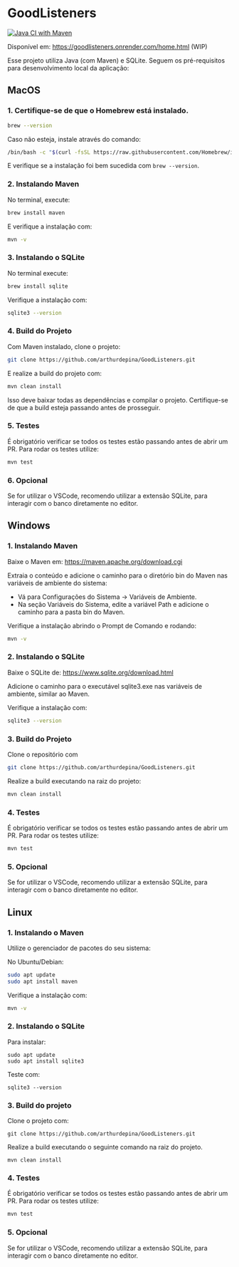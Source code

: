 # GoodListeners

[![Java CI with Maven](https://github.com/arthurdepina/GoodListeners/actions/workflows/ci-cd-pipeline.yml/badge.svg)](https://github.com/arthurdepina/GoodListeners/actions/workflows/ci-cd-pipeline.yml)

Disponível em: https://goodlisteners.onrender.com/home.html (WIP)

Esse projeto utiliza Java (com Maven) e SQLite. Seguem os pré-requisitos para desenvolvimento local da aplicação:

## MacOS

### 1. Certifique-se de que o Homebrew está instalado.

```bash
brew --version
```

Caso não esteja, instale através do comando:

```bash
/bin/bash -c "$(curl -fsSL https://raw.githubusercontent.com/Homebrew/install/HEAD/install.sh)"
```

E verifique se a instalação foi bem sucedida com `brew --version`.

### 2. Instalando Maven

No terminal, execute:

```bash
brew install maven
```

E verifique a instalação com:

```bash
mvn -v
```

### 3. Instalando o SQLite

No terminal execute:

```bash
brew install sqlite
```

Verifique a instalação com:

```bash
sqlite3 --version
```

### 4. Build do Projeto

Com Maven instalado, clone o projeto:

```bash
git clone https://github.com/arthurdepina/GoodListeners.git
```

E realize a build do projeto com:

```bash
mvn clean install
```

Isso deve baixar todas as dependências e compilar o projeto. Certifique-se de que a build esteja passando antes de prosseguir.

### 5. Testes

É obrigatório verificar se todos os testes estão passando antes de abrir um PR. Para rodar os testes utilize:

```bash
mvn test
```

### 6. Opcional

Se for utilizar o VSCode, recomendo utilizar a extensão SQLite, para interagir com o banco diretamente no editor.

## Windows

### 1. Instalando Maven

Baixe o Maven em: https://maven.apache.org/download.cgi

Extraia o conteúdo e adicione o caminho para o diretório bin do Maven nas variáveis de ambiente do sistema:

* Vá para Configurações do Sistema → Variáveis de Ambiente.
* Na seção Variáveis do Sistema, edite a variável Path e adicione o caminho para a pasta bin do Maven.

Verifique a instalação abrindo o Prompt de Comando e rodando:

```bash
mvn -v
```

### 2. Instalando o SQLite

Baixe o SQLite de: https://www.sqlite.org/download.html

Adicione o caminho para o executável sqlite3.exe nas variáveis de ambiente, similar ao Maven.

Verifique a instalação com:

```bash
sqlite3 --version
```

### 3. Build do Projeto

Clone o repositório com

```bash
git clone https://github.com/arthurdepina/GoodListeners.git
```

Realize a build executando na raiz do projeto:

```bash
mvn clean install
```

### 4. Testes

É obrigatório verificar se todos os testes estão passando antes de abrir um PR. Para rodar os testes utilize:

```bash
mvn test
```

### 5. Opcional

Se for utilizar o VSCode, recomendo utilizar a extensão SQLite, para interagir com o banco diretamente no editor.

## Linux

### 1. Instalando o Maven

Utilize o gerenciador de pacotes do seu sistema:

No Ubuntu/Debian:

```bash
sudo apt update
sudo apt install maven
```

Verifique a instalação com:

```bash
mvn -v
```

### 2. Instalando o SQLite

Para instalar:

```
sudo apt update
sudo apt install sqlite3
```

Teste com:

```
sqlite3 --version
```

### 3. Build do projeto

Clone o projeto com:

```
git clone https://github.com/arthurdepina/GoodListeners.git
```

Realize a build executando o seguinte comando na raiz do projeto.

```
mvn clean install
```

### 4. Testes

É obrigatório verificar se todos os testes estão passando antes de abrir um PR. Para rodar os testes utilize:

```bash
mvn test
```

### 5. Opcional

Se for utilizar o VSCode, recomendo utilizar a extensão SQLite, para interagir com o banco diretamente no editor.
